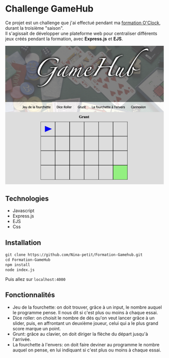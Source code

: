 # Challenge GameHub
Ce projet est un challenge que j'ai effectué pendant ma [formation O'Clock](https://oclock.io/formations/developpeur-web-fullstack-javascript), durant la troisième "saison".\
Il s'agissait de développer une plateforme web pour centraliser différents jeux créés pendant la formation, avec **Express.js** et **EJS**.

![Capture d'écran du projet](screenshot.png)

## Technologies

- Javascript
- Express.js
- EJS
- Css

## Installation

```
git clone https://github.com/Nina-petit/Formation-Gamehub.git
cd Formation-GameHub
npm install
node index.js
```
Puis allez sur `localhost:4000`

## Fonctionnalités

- Jeu de la fourchette: on doit trouver, grâce à un input, le nombre auquel le programme pense. Il nous dit si c'est plus ou moins à chaque essai.
- Dice roller: on choisit le nombre de dés qu'on veut lancer grâce à un slider, puis, en affrontant un deuxième joueur, celui qui a le plus grand score marque un point.
- Grunt: grâce au clavier, on doit diriger la flèche du départ jusqu'à l'arrivée.
- La fourchette à l'envers: on doit faire deviner au programme le nombre auquel on pense, en lui indiquant si c'est plus ou moins à chaque essai.